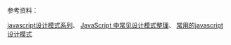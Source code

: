 参考资料：

[javascript设计模式系列](http://www.cnblogs.com/webFrontDev/p/3553402.html)、
[JavaScript 中常见设计模式整理](https://juejin.im/post/5afe6430518825428630bc4d)、
[常用的javascript设计模式](http://www.cnblogs.com/xianyulaodi/p/5827821.html)